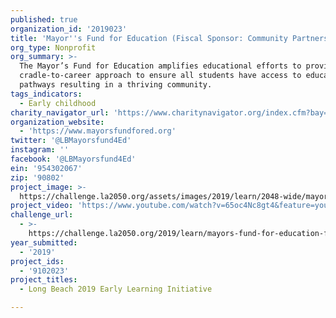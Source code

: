 ```yaml
---
published: true
organization_id: '2019023'
title: 'Mayor''s Fund for Education (Fiscal Sponsor: Community Partners)'
org_type: Nonprofit
org_summary: >-
  The Mayor’s Fund for Education amplifies educational efforts to provide a
  cradle-to-career approach to ensure all students have access to educational
  pathways resulting in a thriving community.
tags_indicators:
  - Early childhood
charity_navigator_url: 'https://www.charitynavigator.org/index.cfm?bay=search.profile&ein=954302067'
organization_website:
  - 'https://www.mayorsfundfored.org'
twitter: '@LBMayorsfund4Ed'
instagram: ''
facebook: '@LBMayorsfund4Ed'
ein: '954302067'
zip: '90802'
project_image: >-
  https://challenge.la2050.org/assets/images/2019/learn/2048-wide/mayors-fund-for-education-fiscal-sponsor-community-partners.jpg
project_video: 'https://www.youtube.com/watch?v=65oc4Nc8gt4&feature=youtu.be'
challenge_url:
  - >-
    https://challenge.la2050.org/2019/learn/mayors-fund-for-education-fiscal-sponsor-community-partners/
year_submitted:
  - '2019'
project_ids:
  - '9102023'
project_titles:
  - Long Beach 2019 Early Learning Initiative

---
```


